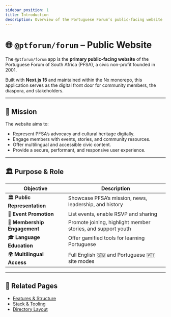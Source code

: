```yaml
---
sidebar_position: 1
title: Introduction
description: Overview of the Portuguese Forum’s public-facing website
---
```


# 🌐 `@ptforum/forum` – Public Website

The `@ptforum/forum` app is the **primary public-facing website** of the Portuguese Forum of South Africa (PFSA), a civic non-profit founded in 2001.

Built with **Next.js 15** and maintained within the Nx monorepo, this application serves as the digital front door for community members, the diaspora, and stakeholders.

---

## 🎯 Mission

The website aims to:

- Represent PFSA’s advocacy and cultural heritage digitally.
- Engage members with events, stories, and community resources.
- Offer multilingual and accessible civic content.
- Provide a secure, performant, and responsive user experience.

---

## 🏛 Purpose & Role

| Objective | Description |
|----------|-------------|
| 🏛️ **Public Representation** | Showcase PFSA’s mission, news, leadership, and history |
| 📢 **Event Promotion** | List events, enable RSVP and sharing |
| 🤝 **Membership Engagement** | Promote joining, highlight member stories, and support youth |
| 🎓 **Language Education** | Offer gamified tools for learning Portuguese |
| 🌍 **Multilingual Access** | Full English 🇬🇧 and Portuguese 🇵🇹 site modes |

---

## 🔗 Related Pages

- [Features & Structure](./2-features.md)
- [Stack & Tooling](./3-stack.md)
- [Directory Layout](./4-structure.md)
